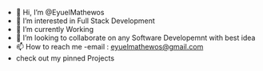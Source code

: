 - 👋 Hi, I’m @EyuelMathewos
- 👀 I’m interested in Full Stack Development
- 🌱 I’m currently Working
- 💞️ I’m looking to collaborate on any Software Developemnt with best idea
- 📫 How to reach me -email : eyuelmathewos@gmail.com
-  check out my pinned Projects

<!---
EyuelMathewos/EyuelMathewos is a ✨ special ✨ repository because its `README.md` (this file) appears on your GitHub profile.
You can click the Preview link to take a look at your changes.
--->
